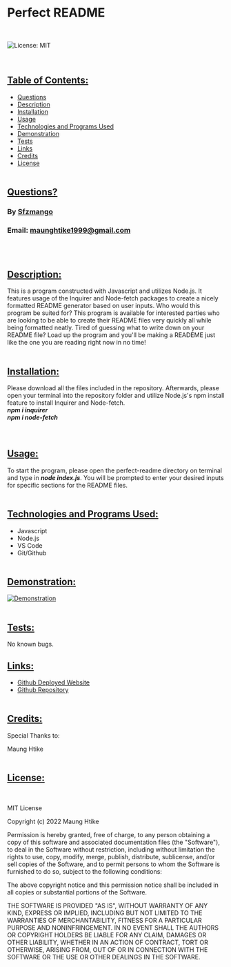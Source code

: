 # Perfect README
<br>

![License: MIT](https://img.shields.io/badge/License-MIT-yellow.svg)

<br>

## <ins> Table of Contents: </ins>

- [Questions](#-questions-)
- [Description](#-description-)
- [Installation](#-installation-)
- [Usage](#-usage-)
- [Technologies and Programs Used](#-technologies-and-programs-used-)
- [Demonstration](#-demonstration-)
- [Tests](#-tests-)
- [Links](#-links-)
- [Credits](#-credits-)
- [License](#-license-)
<br><br>  

## <ins> Questions? </ins>

### By [Sfzmango](https://github.com/Sfzmango)
### Email: maunghtike1999@gmail.com
<br><br>

## <ins> Description: </ins>
        
This is a program constructed with Javascript and utilizes Node.js. It features usage of the Inquirer and Node-fetch packages to create a nicely formatted README generator based on user inputs. Who would this program be suited for? This program is available for interested parties who are looking to be able to create their README files very quickly all while being formatted neatly. Tired of guessing what to write down on your README file? Load up the program and you'll be making a READEME just like the one you are reading right now in no time!
<br><br>      

## <ins> Installation: </ins>
        
Please download all the files included in the repository. Afterwards, please open your terminal into the repository folder and utilize Node.js's npm install feature to install Inquirer and Node-fetch.<br>***npm i inquirer***<br>***npm i node-fetch***<br>
<br><br>

## <ins> Usage: </ins>
        
To start the program, please open the perfect-readme directory on terminal and type in ***node index.js***. You will be prompted to enter your desired inputs for specific sections for the README files.
<br><br>    

## <ins> Technologies and Programs Used: </ins>
        
- Javascript<br>
- Node.js<br>
- VS Code<br>
- Git/Github
<br><br> 
        
## <ins> Demonstration: </ins>
        
[![Demonstration](https://iconape.com/wp-content/png_logo_vector/youtube-2017-icon-logo.png)](https://www.youtube.com/watch?v=wdvBjOSEkjE)
<br><br>   

## <ins> Tests: </ins>

No known bugs.

## <ins> Links: </ins>
        
- [Github Deployed Website](https://sfzmango.github.io/perfect-readme/)
- [Github Repository](https://github.com/Sfzmango/perfect-readme)
<br><br>     

## <ins> Credits: </ins>

Special Thanks to: 

Maung Htike
<br><br>

## <ins> License: </ins>
        
<br>


MIT License

Copyright (c) 2022 Maung Htike

Permission is hereby granted, free of charge, to any person obtaining a copy
of this software and associated documentation files (the "Software"), to deal
in the Software without restriction, including without limitation the rights
to use, copy, modify, merge, publish, distribute, sublicense, and/or sell
copies of the Software, and to permit persons to whom the Software is
furnished to do so, subject to the following conditions:

The above copyright notice and this permission notice shall be included in all
copies or substantial portions of the Software.

THE SOFTWARE IS PROVIDED "AS IS", WITHOUT WARRANTY OF ANY KIND, EXPRESS OR
IMPLIED, INCLUDING BUT NOT LIMITED TO THE WARRANTIES OF MERCHANTABILITY,
FITNESS FOR A PARTICULAR PURPOSE AND NONINFRINGEMENT. IN NO EVENT SHALL THE
AUTHORS OR COPYRIGHT HOLDERS BE LIABLE FOR ANY CLAIM, DAMAGES OR OTHER
LIABILITY, WHETHER IN AN ACTION OF CONTRACT, TORT OR OTHERWISE, ARISING FROM,
OUT OF OR IN CONNECTION WITH THE SOFTWARE OR THE USE OR OTHER DEALINGS IN THE
SOFTWARE.